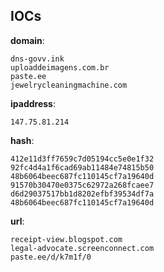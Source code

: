 
## IOCs

__domain__:

```text
dns-govv.ink
uploaddeimagens.com.br
paste.ee
jewelrycleaningmachine.com
```
__ipaddress__:

```text
147.75.81.214
```
__hash__:

```text
412e11d3ff7659c7d05194cc5e0e1f32
92fc4d4a1f6cad69ab11484e74815b50
48b6064beec687fc110145cf7a19640d
91570b30470e0375c62972a268fcaee7
d6d29037517bb1d8202efbf39534df7a
48b6064beec687fc110145cf7a19640d
```
__url__:

```text
receipt-view.blogspot.com
legal-advocate.screenconnect.com
paste.ee/d/k7m1f/0
```
